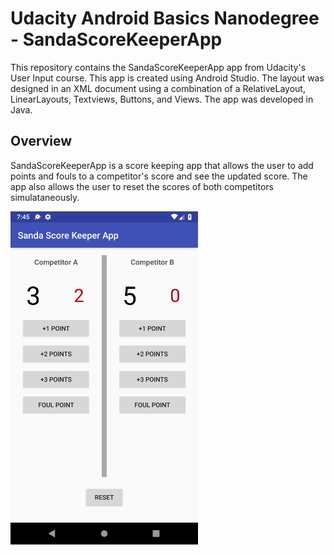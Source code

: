 # Udacity Android Basics Nanodegree - SandaScoreKeeperApp
This repository contains the SandaScoreKeeperApp app from Udacity's User Input course. This app is created using Android 
Studio. The layout was designed in an XML document using a combination of a RelativeLayout, LinearLayouts, Textviews, Buttons, and Views.
The app was developed in Java.

## Overview
SandaScoreKeeperApp is a score keeping app that allows the user to add points and fouls to a competitor's score and see the updated score.
The app also allows the user to reset the scores of both competitors simulataneously.

<img src="Screenshots/SandaScoreKeeperApp.png" width="300">
